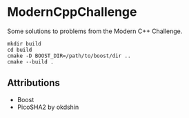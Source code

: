 # ModernCppChallenge
Some solutions to problems from the Modern C++ Challenge.

```
mkdir build
cd build
cmake -D BOOST_DIR=/path/to/boost/dir ..
cmake --build .
```

## Attributions
- Boost
- PicoSHA2 by okdshin